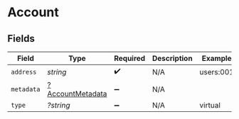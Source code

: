 # Account


## Fields

| Field                                                      | Type                                                       | Required                                                   | Description                                                | Example                                                    |
| ---------------------------------------------------------- | ---------------------------------------------------------- | ---------------------------------------------------------- | ---------------------------------------------------------- | ---------------------------------------------------------- |
| `address`                                                  | *string*                                                   | :heavy_check_mark:                                         | N/A                                                        | users:001                                                  |
| `metadata`                                                 | [?AccountMetadata](../../models/shared/AccountMetadata.md) | :heavy_minus_sign:                                         | N/A                                                        |                                                            |
| `type`                                                     | *?string*                                                  | :heavy_minus_sign:                                         | N/A                                                        | virtual                                                    |